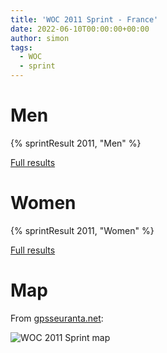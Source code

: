 ```yaml
---
title: 'WOC 2011 Sprint - France'
date: 2022-06-10T00:00:00+00:00
author: simon
tags:
  - WOC
  - sprint
---
```


<!--more-->

# Men

{% sprintResult 2011, "Men" %}

[Full results](https://www.maprunner.co.uk/wocdb/woc/2011/men/sprint)

# Women

{% sprintResult 2011, "Women" %}

[Full results](https://www.maprunner.co.uk/wocdb/woc/2011/women/sprint)

# Map

From [gpsseuranta.net](http://www.tulospalvelu.fi/gps/20110816wocsprintM/):

<img id="map-image" src="/images/sprints/WOC2011-M.jpg" alt="WOC 2011 Sprint map">
